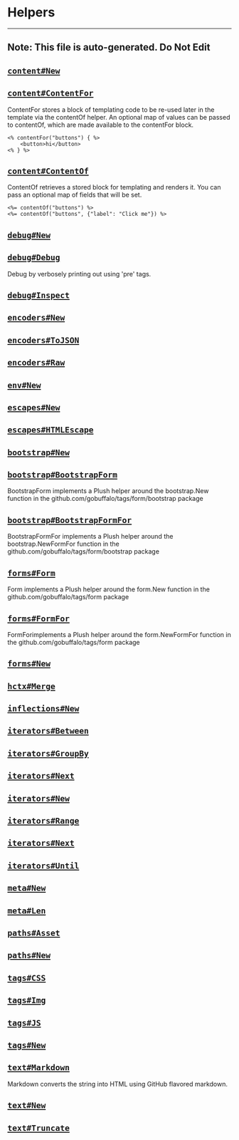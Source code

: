 # Helpers

---
Note: This file is auto-generated. Do Not Edit
---


## [`content#New`](https://godoc.org/github.com/gobuffalo/helpers/content#New)


## [`content#ContentFor`](https://godoc.org/github.com/gobuffalo/helpers/content#ContentFor)
<p>ContentFor stores a block of templating code to be re-used later in the template
via the contentOf helper.
An optional map of values can be passed to contentOf,
which are made available to the contentFor block.</p>

<pre><code>&lt;% contentFor(&#34;buttons&#34;) { %&gt;
    &lt;button&gt;hi&lt;/button&gt;
&lt;% } %&gt;
</code></pre>


## [`content#ContentOf`](https://godoc.org/github.com/gobuffalo/helpers/content#ContentOf)
<p>ContentOf retrieves a stored block for templating and renders it.
You can pass an optional map of fields that will be set.</p>

<pre><code>&lt;%= contentOf(&#34;buttons&#34;) %&gt;
&lt;%= contentOf(&#34;buttons&#34;, {&#34;label&#34;: &#34;Click me&#34;}) %&gt;
</code></pre>


## [`debug#New`](https://godoc.org/github.com/gobuffalo/helpers/debug#New)


## [`debug#Debug`](https://godoc.org/github.com/gobuffalo/helpers/debug#Debug)
<p>Debug by verbosely printing out using &#39;pre&#39; tags.</p>


## [`debug#Inspect`](https://godoc.org/github.com/gobuffalo/helpers/debug#Inspect)


## [`encoders#New`](https://godoc.org/github.com/gobuffalo/helpers/encoders#New)


## [`encoders#ToJSON`](https://godoc.org/github.com/gobuffalo/helpers/encoders#ToJSON)


## [`encoders#Raw`](https://godoc.org/github.com/gobuffalo/helpers/encoders#Raw)


## [`env#New`](https://godoc.org/github.com/gobuffalo/helpers/env#New)


## [`escapes#New`](https://godoc.org/github.com/gobuffalo/helpers/escapes#New)


## [`escapes#HTMLEscape`](https://godoc.org/github.com/gobuffalo/helpers/escapes#HTMLEscape)


## [`bootstrap#New`](https://godoc.org/github.com/gobuffalo/helpers/forms/bootstrap#New)


## [`bootstrap#BootstrapForm`](https://godoc.org/github.com/gobuffalo/helpers/forms/bootstrap#BootstrapForm)
<p>BootstrapForm implements a Plush helper around the
bootstrap.New function in the github.com/gobuffalo/tags/form/bootstrap package</p>


## [`bootstrap#BootstrapFormFor`](https://godoc.org/github.com/gobuffalo/helpers/forms/bootstrap#BootstrapFormFor)
<p>BootstrapFormFor implements a Plush helper around the
bootstrap.NewFormFor function in the github.com/gobuffalo/tags/form/bootstrap package</p>


## [`forms#Form`](https://godoc.org/github.com/gobuffalo/helpers/forms#Form)
<p>Form implements a Plush helper around the
form.New function in the github.com/gobuffalo/tags/form package</p>


## [`forms#FormFor`](https://godoc.org/github.com/gobuffalo/helpers/forms#FormFor)
<p>FormForimplements a Plush helper around the
form.NewFormFor function in the github.com/gobuffalo/tags/form package</p>


## [`forms#New`](https://godoc.org/github.com/gobuffalo/helpers/forms#New)


## [`hctx#Merge`](https://godoc.org/github.com/gobuffalo/helpers/hctx#Merge)


## [`inflections#New`](https://godoc.org/github.com/gobuffalo/helpers/inflections#New)


## [`iterators#Between`](https://godoc.org/github.com/gobuffalo/helpers/iterators#Between)


## [`iterators#GroupBy`](https://godoc.org/github.com/gobuffalo/helpers/iterators#GroupBy)


## [`iterators#Next`](https://godoc.org/github.com/gobuffalo/helpers/iterators#Next)


## [`iterators#New`](https://godoc.org/github.com/gobuffalo/helpers/iterators#New)


## [`iterators#Range`](https://godoc.org/github.com/gobuffalo/helpers/iterators#Range)


## [`iterators#Next`](https://godoc.org/github.com/gobuffalo/helpers/iterators#Next)


## [`iterators#Until`](https://godoc.org/github.com/gobuffalo/helpers/iterators#Until)


## [`meta#New`](https://godoc.org/github.com/gobuffalo/helpers/meta#New)


## [`meta#Len`](https://godoc.org/github.com/gobuffalo/helpers/meta#Len)


## [`paths#Asset`](https://godoc.org/github.com/gobuffalo/helpers/paths#Asset)


## [`paths#New`](https://godoc.org/github.com/gobuffalo/helpers/paths#New)


## [`tags#CSS`](https://godoc.org/github.com/gobuffalo/helpers/tags#CSS)


## [`tags#Img`](https://godoc.org/github.com/gobuffalo/helpers/tags#Img)


## [`tags#JS`](https://godoc.org/github.com/gobuffalo/helpers/tags#JS)


## [`tags#New`](https://godoc.org/github.com/gobuffalo/helpers/tags#New)


## [`text#Markdown`](https://godoc.org/github.com/gobuffalo/helpers/text#Markdown)
<p>Markdown converts the string into HTML using GitHub flavored markdown.</p>


## [`text#New`](https://godoc.org/github.com/gobuffalo/helpers/text#New)


## [`text#Truncate`](https://godoc.org/github.com/gobuffalo/helpers/text#Truncate)


